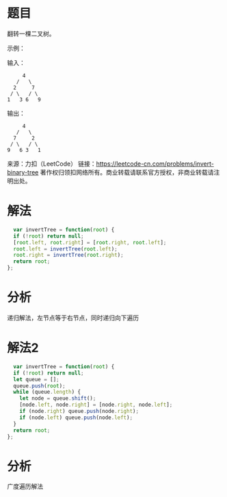 
# 题目

翻转一棵二叉树。

示例：

输入：

         4
       /   \
      2     7
     / \   / \
    1   3 6   9

输出：

         4
       /   \
      7     2
     / \   / \
    9   6 3   1
来源：力扣（LeetCode）
链接：https://leetcode-cn.com/problems/invert-binary-tree
著作权归领扣网络所有。商业转载请联系官方授权，非商业转载请注明出处。

# 解法

```javascript
  var invertTree = function(root) {
  if (!root) return null;
  [root.left, root.right] = [root.right, root.left];
  root.left = invertTree(root.left);
  root.right = invertTree(root.right);
  return root;
};
```

# 分析

递归解法，左节点等于右节点，同时递归向下遍历

# 解法2

```javascript
  var invertTree = function(root) {
  if (!root) return null;
  let queue = [];
  queue.push(root);
  while (queue.length) {
    let node = queue.shift();
    [node.left, node.right] = [node.right, node.left];
    if (node.right) queue.push(node.right);
    if (node.left) queue.push(node.left);
  }
  return root;
};
```

# 分析

   广度遍历解法
